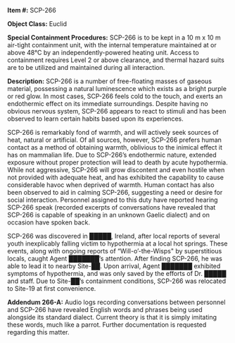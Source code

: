 **Item #:** SCP-266

**Object Class:** Euclid

**Special Containment Procedures:** SCP-266 is to be kept in a 10 m x 10 m air-tight containment unit, with the internal temperature maintained at or above 48°C by an independently-powered heating unit. Access to containment requires Level 2 or above clearance, and thermal hazard suits are to be utilized and maintained during all interaction.

**Description:** SCP-266 is a number of free-floating masses of gaseous material, possessing a natural luminescence which exists as a bright purple or red glow. In most cases, SCP-266 feels cold to the touch, and exerts an endothermic effect on its immediate surroundings. Despite having no obvious nervous system, SCP-266 appears to react to stimuli and has been observed to learn certain habits based upon its experiences.

SCP-266 is remarkably fond of warmth, and will actively seek sources of heat, natural or artificial. Of all sources, however, SCP-266 prefers human contact as a method of obtaining warmth, oblivious to the inimical effect it has on mammalian life. Due to SCP-266’s endothermic nature, extended exposure without proper protection will lead to death by acute hypothermia. While not aggressive, SCP-266 will grow discontent and even hostile when not provided with adequate heat, and has exhibited the capability to cause considerable havoc when deprived of warmth. Human contact has also been observed to aid in calming SCP-266, suggesting a need or desire for social interaction. Personnel assigned to this duty have reported hearing SCP-266 speak (recorded excerpts of conversations have revealed that SCP-266 is capable of speaking in an unknown Gaelic dialect) and on occasion have spoken back.

SCP-266 was discovered in █████, Ireland, after local reports of several youth inexplicably falling victim to hypothermia at a local hot springs. These events, along with ongoing reports of “Will-o’-the-Wisps" by superstitious locals, caught Agent ███████’s attention. After finding SCP-266, he was able to lead it to nearby Site-██. Upon arrival, Agent ███████ exhibited symptoms of hypothermia, and was only saved by the efforts of Dr. █████ and staff. Due to Site-██’s containment conditions, SCP-266 was relocated to Site-19 at first convenience.

**Addendum 266-A:** Audio logs recording conversations between personnel and SCP-266 have revealed English words and phrases being used alongside its standard dialect. Current theory is that it is simply imitating these words, much like a parrot. Further documentation is requested regarding this matter.